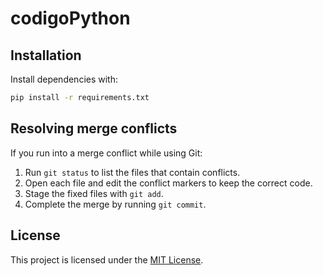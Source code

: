 # codigoPython

## Installation

Install dependencies with:

```bash
pip install -r requirements.txt
```

## Resolving merge conflicts

If you run into a merge conflict while using Git:

1. Run `git status` to list the files that contain conflicts.
2. Open each file and edit the conflict markers to keep the correct code.
3. Stage the fixed files with `git add`.
4. Complete the merge by running `git commit`.

## License

This project is licensed under the [MIT License](LICENSE).


